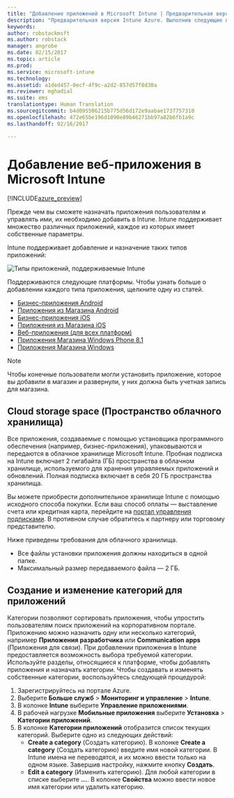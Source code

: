 ```yaml
---
title: "Добавление приложений в Microsoft Intune | Предварительная версия Intune Azure | Документация Майкрософт"
description: "Предварительная версия Intune Azure. Выполнив следующие процедуры, вы сможете добавить приложения в Intune для назначения пользователям и устройствам. "
keywords: 
author: robstackmsft
ms.author: robstack
manager: angrobe
ms.date: 02/15/2017
ms.topic: article
ms.prod: 
ms.service: microsoft-intune
ms.technology: 
ms.assetid: a1ded457-0ecf-4f9c-a2d2-857d57f8d30a
ms.reviewer: mghadial
ms.suite: ems
translationtype: Human Translation
ms.sourcegitcommit: b4d095506215b775d56d172e9aabae1737757310
ms.openlocfilehash: 472e65be196d1090e89b46271bb97a82b6fb1a9c
ms.lasthandoff: 02/16/2017

---
```


# <a name="how-to-add-an-app-to-microsoft-intune"></a>Добавление веб-приложения в Microsoft Intune

[!INCLUDE[azure_preview](../includes/azure_preview.md)]

Прежде чем вы сможете назначать приложения пользователям и управлять ими, их необходимо добавить в Intune. Intune поддерживает множество различных приложений, каждое из которых имеет собственные параметры.

Intune поддерживает добавление и назначение таких типов приложений:

![Типы приложений, поддерживаемые Intune](./media/app-types.png)

Поддерживаются следующие платформы. Чтобы узнать больше о добавлении каждого типа приложения, щелкните одну из статей.

- [Бизнес-приложения Android](/intune-azure/manage-apps/android-lob-app)
- [Приложения из Магазина Android](/intune-azure/manage-apps/android-store-app)
- [Бизнес-приложения iOS](/intune-azure/manage-apps/ios-lob-app)
- [Приложения из Магазина iOS](/intune-azure/manage-apps/ios-store-app)
- [Веб-приложения (для всех платформ)](/intune-azure/manage-apps/web-app)
- [Приложения Магазина Windows Phone 8.1](/intune-azure/manage-apps/windows-phone-8-1-store-app)
- [Приложения Магазина Windows](/intune-azure/manage-apps/windows-store-app)

> [!NOTE]
> Чтобы конечные пользователи могли установить приложение, которое вы добавили в магазин и развернули, у них должна быть учетная запись для магазина.

## <a name="cloud-storage-space"></a>Cloud storage space (Пространство облачного хранилища)
Все приложения, создаваемые с помощью установщика программного обеспечения (например, бизнес-приложения), упаковываются и передаются в облачное хранилище Microsoft Intune. Пробная подписка на Intune включает 2 гигабайта (ГБ) пространства в облачном хранилище, используемого для хранения управляемых приложений и обновлений. Полная подписка включает в себя 20 ГБ пространства хранилища.

Вы можете приобрести дополнительное хранилище Intune с помощью исходного способа покупки.  Если ваш способ оплаты — выставление счета или кредитная карта, перейдите на [портал управления подписками](https://portal.office.com/adminportal/home?switchtomodern=true#/subscriptions).  В противном случае обратитесь к партнеру или торговому представителю.

Ниже приведены требования для облачного хранилища.

-   Все файлы установки приложения должны находиться в одной папке.
-   Максимальный размер передаваемого файла — 2 ГБ.

## <a name="how-to-create-and-edit-categories-for-apps"></a>Создание и изменение категорий для приложений 

Категории позволяют сортировать приложения, чтобы упростить пользователям поиск приложений на корпоративном портале. Приложению можно назначить одну или несколько категорий, например **Приложения разработчика** или **Communication apps** (Приложения для связи). При добавлении приложения в Intune предоставляется возможность выбора требуемой категории. Используйте разделы, относящиеся к платформе, чтобы добавлять приложения и назначать категории. Чтобы создавать и изменять собственные категории, воспользуйтесь следующей процедурой: 

1. Зарегистрируйтесь на портале Azure. 
2. Выберите **Больше служб** > **Мониторинг и управление** > **Intune**. 
3. В колонке **Intune** выберите **Управление приложениями**. 
4. В рабочей нагрузке **Мобильные приложения** выберите **Установка** > **Категории приложений**. 
5. В колонке **Категории приложений** отобразится список текущих категорий. Выберите одно из следующих действий: 
    - **Create a category** (Создать категорию). В колонке **Create a category** (Создать категорию) введите имя новой категории. В Intune имена не переводятся, и их можно ввести только на одном языке. Завершив настройку, нажмите кнопку **Создать**.
    - **Edit a category** (Изменить категорию). Для любой категории в списке выберите **...**. В колонке **Свойства** можно ввести новое имя категории или удалить категорию.




